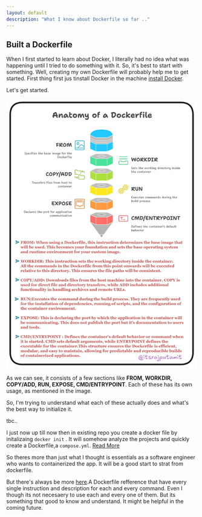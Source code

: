 ```yaml
---
layout: default
description: "What I know about Dockerfile so far .."
---
```


## Built a Dockerfile

When I first started to learn about Docker, I literally had no idea what was happening until I tried to do something with it. So, it's best to start with something. Well, creating my own Dockerfile will probably help me to get started.
First thing first jus tinstall Docker in the machine [install Docker](https://docs.docker.com/engine/install/).

Let's get started.

![Anatomy of Dockerfile](../image/dockerfile.png)

As we can see, it consists of a few sections like **FROM, WORKDIR, COPY/ADD, RUN, EXPOSE, CMD/ENTRYPOINT**. Each of these has its own usage, as mentioned in the image.

So, I'm trying to understand what each of these actually does and what's the best way to initialize it. 

tbc..

I just now up till now then in existing repo you create a docker file by initalizaing `docker init` . It will somehow  analyze the projects and quickly create a Dockerfile,a `compose.yml`. [Read More](https://docs.docker.com/reference/cli/docker/init/)

So theres more than just what I thought is essentials as a software engineer who wants to containerized the app. It will be a good start to strat from dockerfile.

But there's always be more [here](https://docs.docker.com/reference/dockerfile/).A Dockerfile refference that have every single instruction and description for each and every command. Even I though its not necesaery to use each and every one of them. But its something that good to know and understand. It might be helpful in the coming future.


